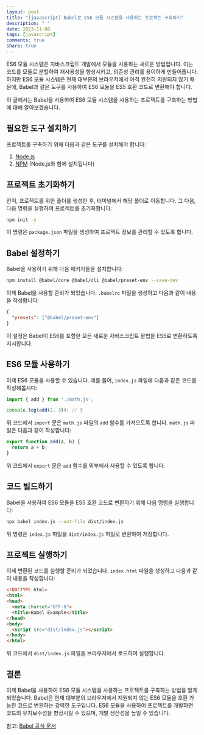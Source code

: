 ```yaml
---
layout: post
title: "[javascript] Babel로 ES6 모듈 시스템을 사용하는 프로젝트 구축하기"
description: " "
date: 2023-11-08
tags: [javascript]
comments: true
share: true
---
```


ES6 모듈 시스템은 자바스크립트 개발에서 모듈을 사용하는 새로운 방법입니다. 이는 코드를 모듈로 분할하여 재사용성을 향상시키고, 의존성 관리를 용이하게 만들어줍니다. 하지만 ES6 모듈 시스템은 현재 대부분의 브라우저에서 아직 완전히 지원되지 않기 때문에, Babel과 같은 도구를 사용하여 ES6 모듈을 ES5 호환 코드로 변환해야 합니다.

이 글에서는 Babel을 사용하여 ES6 모듈 시스템을 사용하는 프로젝트를 구축하는 방법에 대해 알아보겠습니다.

## 필요한 도구 설치하기

프로젝트를 구축하기 위해 다음과 같은 도구를 설치해야 합니다:

1. [Node.js](https://nodejs.org/)
2. [NPM](https://www.npmjs.com/) (Node.js와 함께 설치됩니다)

## 프로젝트 초기화하기

먼저, 프로젝트를 위한 폴더를 생성한 후, 터미널에서 해당 폴더로 이동합니다. 그 다음, 다음 명령을 실행하여 프로젝트를 초기화합니다:

```bash
npm init -y
```

이 명령은 `package.json` 파일을 생성하여 프로젝트 정보를 관리할 수 있도록 합니다.

## Babel 설정하기

Babel을 사용하기 위해 다음 패키지들을 설치합니다:

```bash
npm install @babel/core @babel/cli @babel/preset-env --save-dev
```

이제 Babel을 사용할 준비가 되었습니다. `.babelrc` 파일을 생성하고 다음과 같이 내용을 작성합니다:

```json
{
  "presets": ["@babel/preset-env"]
}
```

이 설정은 Babel이 ES6를 포함한 모든 새로운 자바스크립트 문법을 ES5로 변환하도록 지시합니다.

## ES6 모듈 사용하기

이제 ES6 모듈을 사용할 수 있습니다. 예를 들어, `index.js` 파일에 다음과 같은 코드를 작성해봅시다:

```javascript
import { add } from './math.js';

console.log(add(2, 3)); // 5
```

위 코드에서 `import` 문은 `math.js` 파일의 `add` 함수를 가져오도록 합니다. `math.js` 파일은 다음과 같이 작성합니다:

```javascript
export function add(a, b) {
  return a + b;
}
```

위 코드에서 `export` 문은 `add` 함수를 외부에서 사용할 수 있도록 합니다.

## 코드 빌드하기

Babel을 사용하여 ES6 모듈을 ES5 호환 코드로 변환하기 위해 다음 명령을 실행합니다:

```bash
npx babel index.js --out-file dist/index.js
```

위 명령은 `index.js` 파일을 `dist/index.js` 파일로 변환하여 저장합니다.

## 프로젝트 실행하기

이제 변환된 코드를 실행할 준비가 되었습니다. `index.html` 파일을 생성하고 다음과 같이 내용을 작성합니다:

```html
<!DOCTYPE html>
<html>
<head>
  <meta charset="UTF-8">
  <title>Babel Example</title>
</head>
<body>
  <script src="dist/index.js"></script>
</body>
</html>
```

위 코드에서 `dist/index.js` 파일을 브라우저에서 로드하여 실행합니다.

## 결론

이제 Babel을 사용하여 ES6 모듈 시스템을 사용하는 프로젝트를 구축하는 방법을 알게 되었습니다. Babel은 현재 대부분의 브라우저에서 지원되지 않는 ES6 모듈을 호환 가능한 코드로 변환하는 강력한 도구입니다. ES6 모듈을 사용하여 프로젝트를 개발하면 코드의 유지보수성을 향상시킬 수 있으며, 개발 생산성을 높일 수 있습니다.

참고: [Babel 공식 문서](https://babeljs.io/docs/)